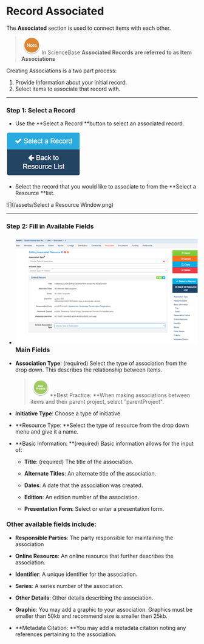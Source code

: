 # Record Associated

The **Associated** section is used to connect items with each other.

> ![](/assets/NoteSmall.png)In ScienceBase **Associated Records **are referred to as** Item Associations**

Creating Associations is a two part process:

1. Provide Information about your initial record.
2. Select items to associate that record with.

---

### Step 1: Select a Record

* Use the **Select a Record **button to select an associated record.

![](/assets/Select_a_Record_Button.png)

* Select the record that you would like to associate to from the **Select a Resource **list.

![](/assets/Select a Resource Window.png)

---

### Step 2: Fill in Available Fields

* ### ![](/assets/Associate.png)Main Fields
* **Association Type**: \(required\) Select the type of association from the drop down. This describes the relationship between items.

  > ![](/assets/BestPracticeSmall.png)**Best Practice: **When making associations between items and their parent project, select "parentProject".

* **Initiative Type**: Choose a type of initiative.

* **Resource Type: **Select the type of resource from the drop down menu and give it a name.

* **Basic Information: **\(required\) Basic information allows for the input of:

  * **Title**: \(required\) The title of the association.

  * **Alternate Titles**: An alternate title of the association.

  * **Dates**: A date that the association was created.

  * **Edition**: An edition number of the association.

  * **Presentation Form**: Select or enter a presentation form.

### **Other available fields include:**

* **Responsible Parties**: The party responsible for maintaining the association

* **Online Resource**: An online resource that further describes the association.

* **Identifier**: A unique identifier for the association.

* **Series**: A series number of the association.

* **Other Details**: Other details describing the association.

* **Graphic**: You may add a graphic to your association. Graphics must be smaller than 50kb  and recommend size is smaller then 25kb.

* **Metadata Citation: **You may add a metadata citation noting any references pertaining to the association.



